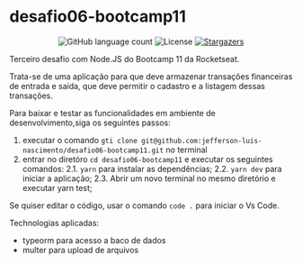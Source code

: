 # desafio06-bootcamp11

<p align="center">
  <img alt="GitHub language count" src="https://img.shields.io/github/languages/count/jefferson-luis-nascimento/desafio06-bootcamp11?color=%2304D361">

  <img alt="License" src="https://img.shields.io/badge/license-MIT-%2304D361">

  <a href="https://github.com/jefferson-luis-nascimento/desafio06-bootcamp11/stargazers">
    <img alt="Stargazers" src="https://img.shields.io/github/stars/jefferson-luis-nascimento/desafio06-bootcamp11?style=social">
  </a>
</p>

Terceiro desafio com Node.JS do Bootcamp 11 da Rocketseat.

Trata-se de uma aplicação para que deve armazenar transações financeiras de entrada e saída, 
que deve permitir o cadastro e a listagem dessas transações.

Para baixar e testar as funcionalidades em ambiente de desenvolvimento,siga os seguintes passos:
1. executar o comando ```gti clone git@github.com:jefferson-luis-nascimento/desafio06-bootcamp11.git``` no terminal
2. entrar no diretóro ```cd desafio06-bootcamp11``` e executar os seguintes comandos:
  2.1. ```yarn``` para instalar as dependências;
  2.2. ```yarn dev``` para iniciar a aplicação;
  2.3. Abrir um novo terminal no mesmo diretório e executar yarn test;

Se quiser editar o código, usar o comando ```code .``` para iniciar o Vs Code.

Technologias aplicadas:

* typeorm para acesso a baco de dados
* multer para upload de arquivos
